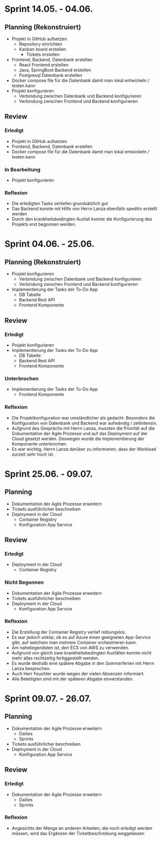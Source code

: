 # Sprint 14.05. - 04.06.
## Planning (Rekonstruiert)

- Projekt in GitHub aufsetzen
  - Repository einrichten
  - Kanban board erstellen
    - Tickets erstellen
- Frontend, Backend, Datenbank erstellen
    - React Frontend erstellen
    - Java, SpringBoot Backend erstellen
    - Postgresql Datenbank erstellen
- Docker compose file für die Datenbank damit man lokal entwickeln / testen kann
- Projekt konfigurieren
  - Verbindung zwischen Datenbank und Backend konfigurieren
  - Verbindung zwischen Frontend und Backend konfigurieren

## Review
### Erledigt 
- Projekt in GitHub aufsetzen
- Frontend, Backend, Datenbank erstellen
- Docker compose file für die Datenbank damit man lokal entwickeln / testen kann
### In Bearbeitung
- Projekt konfigurieren
### Reflexion
- Die erledigten Tasks verliefen grundsätzlich gut
- Das Backend konnte mit Hilfe von Herrn Lanza ebenfalls speditiv erstellt werden
- Durch den krankheitsbedingten Ausfall konnte die Konfigurierung des Projekts erst begonnen werden.

# Sprint 04.06. - 25.06.
## Planning (Rekonstruiert)

- Projekt konfigurieren
  - Verbindung zwischen Datenbank und Backend konfigurieren
  - Verbindung zwischen Frontend und Backend konfigurieren
- Implementierung der Tasks der To-Do App
  - DB Tabelle
  - Backend Rest API
  - Frontend Komponente

## Review
### Erledigt
- Projekt konfigurieren
- Implementierung der Tasks der To-Do App
  - DB Tabelle
  - Backend Rest API
  - Frontend Komponente
### Unterbrochen
- Implementierung der Tasks der To-Do App
  - Frontend Komponente
### Reflexion
- Die Projektkonfiguration war umständlicher als gedacht. Besonders die Konfiguration 
von Datenbank und Backend war aufwändig / zeitintensiv.
- Aufgrund des Gesprächs mit Herrn Lanza, mussten die Priorität auf die Dokumentation der 
Agile Prozesse und auf das Deployment auf der Cloud gesetzt werden. Deswegen wurde die Implementierung der Komponente unterbrochen.
- Es war wichtig, Herrn Lanza darüber zu informieren, dass der Workload zurzeit sehr hoch ist. 

# Sprint 25.06. - 09.07.
## Planning

- Dokumentation der Agile Prozesse erweitern
- Tickets ausführlicher beschreiben
- Deployment in der Cloud
  - Container Registry
  - Konfiguration App Service

## Review
### Erledigt
- Deployment in der Cloud
  - Container Registry
### Nicht Begonnen
- Dokumentation der Agile Prozesse erweitern
- Tickets ausführlicher beschreiben
- Deployment in der Cloud
  - Konfiguration App Service
### Reflexion
- Die Erstellung der Container Registry verlief reibungslos.
- Es war jedoch unklar, ob es auf Azure einen geeigneten App-Service gibt, 
auf welchem man mehrere Container orchestrieren kann.
- Am naheliegendsten ist, den ECS von AWS zu verwenden.
- Aufgrund von gleich zwei krankheitsbedingten Ausfällen konnte nicht mehr alles rechtzeitig 
fertiggestellt werden. 
- Es wurde deshalb eine spätere Abgabe in den Sommerferien mit Herrn Lanza besprochen. 
- Auch Herr Feuchter wurde wegen der vielen Absenzen informiert. 
- Alle Beteiligten sind mit der späteren Abgabe einverstanden.

# Sprint 09.07. - 26.07.
## Planning

- Dokumentation der Agile Prozesse erweitern
  - Dailies
  - Sprints
- Tickets ausführlicher beschreiben
- Deployment in der Cloud
  - Konfiguration App Service

## Review
### Erledigt
- Dokumentation der Agile Prozesse erweitern
  - Dailies 
  - Sprints

### Reflexion
- Angesichts der Menge an anderen Arbeiten, die noch erledigt werden müssen, 
wird das Ergänzen der Ticketbeschreibung weggelassen 